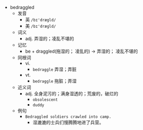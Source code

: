 - bedraggled
  - 发音
    - 英 `/bɪ'drægld/`
    - 美 `/bɪ'dræɡld/`
  - 词义
    - adj. 弄湿的；凌乱不堪的
  - 记忆
    - be + draggled(拖湿的； 凌乱的) → 弄湿的； 凌乱不堪的
  - 同根词
    - vi.
      - `bedraggle` 弄湿；弄脏
    - vt.
      - `bedraggle` 拖脏；弄湿
  - 近义词
    - adj. 全身泥污的；满身湿透的；荒废的，破烂的
      - `obsolescent`
      - `duddy`
  - 例句
    - `Bedraggled soldiers crawled into camp.`
      - 湿漉漉的士兵们慢腾腾地进了兵营。

